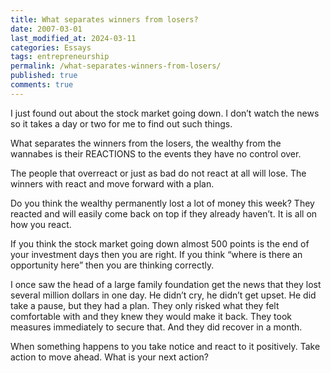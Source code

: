 ```yaml
---
title: What separates winners from losers?
date: 2007-03-01
last_modified_at: 2024-03-11
categories: Essays
tags: entrepreneurship
permalink: /what-separates-winners-from-losers/
published: true
comments: true
---
```

I just found out about the stock market going down.  I don’t watch the news so it takes a day or two for me to find out such things.
<!--more-->
What separates the winners from the losers, the wealthy from the wannabes is their REACTIONS to the events they have no control over.

The people that overreact or just as bad do not react at all will lose.  The winners with react and move forward with a plan.

Do you think the wealthy permanently lost a lot of money this week?  They reacted and will easily come back on top if they already haven’t.  It is all on how you react.

If you think the stock market going down almost 500 points is the end of your investment days then you are right.  If you think “where is there an opportunity here” then you are thinking correctly.

I once saw the head of a large family foundation get the news that they lost several million dollars in one day.  He didn’t cry, he didn’t get upset.  He did take a pause, but they had a plan.  They only risked what they felt comfortable with and they knew they would make it back.  They took measures immediately to secure that.  And they did recover in a month.

When something happens to you take notice and react to it positively.  Take action to move ahead.  What is your next action?